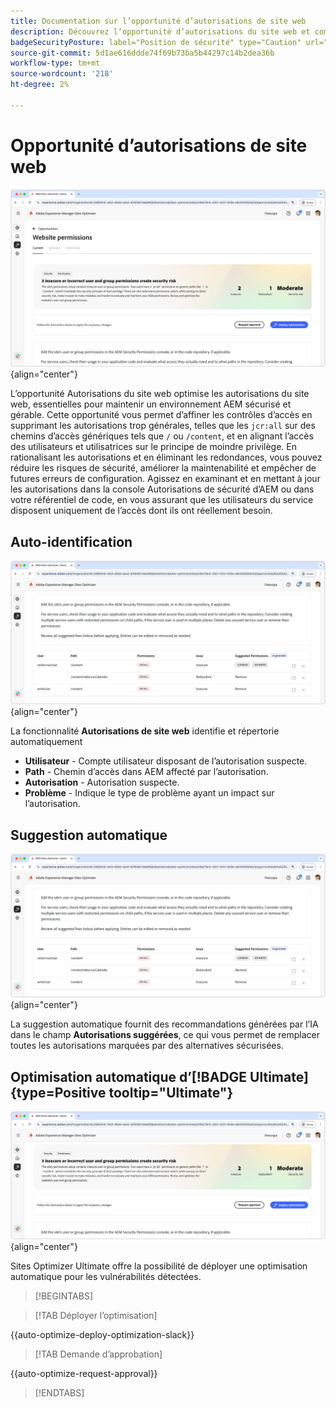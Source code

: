 ```yaml
---
title: Documentation sur l’opportunité d’autorisations de site web
description: Découvrez l’opportunité d’autorisations du site web et comment l’utiliser pour renforcer la sécurité de sur votre site web.
badgeSecurityPosture: label="Position de sécurité" type="Caution" url="../../opportunity-types/security-posture.md" tooltip="Position de sécurité"
source-git-commit: 5d1ae616ddde74f69b73ba5b44297c14b2dea36b
workflow-type: tm+mt
source-wordcount: '218'
ht-degree: 2%

---
```



# Opportunité d’autorisations de site web

![Opportunité d’autorisations de site web](./assets/website-permissions/hero.png){align="center"}

L’opportunité Autorisations du site web optimise les autorisations du site web, essentielles pour maintenir un environnement AEM sécurisé et gérable. Cette opportunité vous permet d’affiner les contrôles d’accès en supprimant les autorisations trop générales, telles que les `jcr:all` sur des chemins d’accès génériques tels que `/` ou `/content`, et en alignant l’accès des utilisateurs et utilisatrices sur le principe de moindre privilège. En rationalisant les autorisations et en éliminant les redondances, vous pouvez réduire les risques de sécurité, améliorer la maintenabilité et empêcher de futures erreurs de configuration. Agissez en examinant et en mettant à jour les autorisations dans la console Autorisations de sécurité d’AEM ou dans votre référentiel de code, en vous assurant que les utilisateurs du service disposent uniquement de l’accès dont ils ont réellement besoin.

## Auto-identification

![Identification automatique des autorisations du site web](./assets/website-permissions/auto-identify.png){align="center"}

La fonctionnalité **Autorisations de site web** identifie et répertorie automatiquement

* **Utilisateur** - Compte utilisateur disposant de l’autorisation suspecte.
* **Path** - Chemin d’accès dans AEM affecté par l’autorisation.
* **Autorisation** - Autorisation suspecte.
* **Problème** - Indique le type de problème ayant un impact sur l’autorisation.

## Suggestion automatique

![Suggérer automatiquement des vulnérabilités de site web](./assets/website-permissions/auto-suggest.png){align="center"}

La suggestion automatique fournit des recommandations générées par l’IA dans le champ **Autorisations suggérées**, ce qui vous permet de remplacer toutes les autorisations marquées par des alternatives sécurisées.

## Optimisation automatique d’[!BADGE Ultimate]{type=Positive tooltip="Ultimate"}

![Optimisation automatique des autorisations de site web](./assets/website-permissions/auto-optimize.png){align="center"}

Sites Optimizer Ultimate offre la possibilité de déployer une optimisation automatique pour les vulnérabilités détectées.

>[!BEGINTABS]

>[!TAB Déployer l’optimisation]

{{auto-optimize-deploy-optimization-slack}}

>[!TAB Demande d’approbation]

{{auto-optimize-request-approval}}

>[!ENDTABS]
